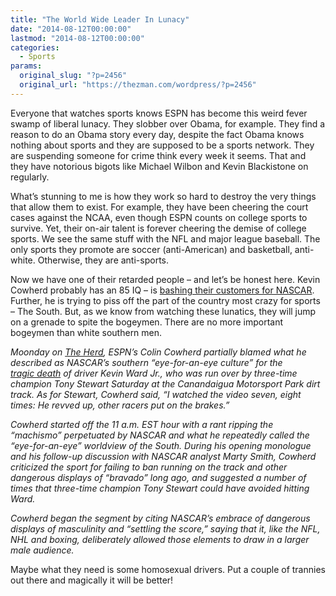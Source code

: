 ```yaml
---
title: "The World Wide Leader In Lunacy"
date: "2014-08-12T00:00:00"
lastmod: "2014-08-12T00:00:00"
categories:
  - Sports
params:
  original_slug: "?p=2456"
  original_url: "https://thezman.com/wordpress/?p=2456"
---
```


Everyone that watches sports knows ESPN has become this weird fever
swamp of liberal lunacy. They slobber over Obama, for example. They find
a reason to do an Obama story every day, despite the fact Obama knows
nothing about sports and they are supposed to be a sports network. They
are suspending someone for crime think every week it seems. That and
they have notorious bigots like Michael Wilbon and Kevin Blackistone on
regularly.

What’s stunning to me is how they work so hard to destroy the very
things that allow them to exist. For example, they have been cheering
the court cases against the NCAA, even though ESPN counts on college
sports to survive. Yet, their on-air talent is forever cheering the
demise of college sports. We see the same stuff with the NFL and major
league baseball. The only sports they promote are soccer (anti-American)
and basketball, anti-white. Otherwise, they are anti-sports.

Now we have one of their retarded people – and let’s be honest here.
Kevin Cowherd probably has an 85 IQ – is <a
href="http://www.truthrevolt.org/news/cowherd-blames-nascars-southern-eye-eye-culture-drivers-death"
rel="noopener noreferrer" target="_blank">bashing their customers for
NASCAR</a>. Further, he is trying to piss off the part of the country
most crazy for sports – The South. But, as we know from watching these
lunatics, they will jump on a grenade to spite the bogeymen. There are
no more important bogeymen than white southern men.

*Moonday on
<a href="http://espn.go.com/espnradio/play?id=11338972" class="external"
rel="nofollow">The Herd</a>, ESPN’s Colin Cowherd partially blamed what
he described as NASCAR’s southern “eye-for-an-eye culture” for the
[tragic death](http://www.truthrevolt.org/news/nascar-faces-enormous-ripple-effects-after-stewarts-car-kills-driver)
of driver Kevin Ward Jr., who was run over by three-time champion Tony
Stewart Saturday at the Canandaigua Motorsport Park dirt track. As for
Stewart, Cowherd said, “I watched the video seven, eight times: He
revved up, other racers put on the brakes.”*

*Cowherd started off the 11 a.m. EST hour with a rant ripping the
“machismo” perpetuated by NASCAR and what he repeatedly called the
“eye-for-an-eye” worldview of the South. During his opening monologue
and his follow-up discussion with NASCAR analyst Marty Smith, Cowherd
criticized the sport for failing to ban running on the track and other
dangerous displays of “bravado” long ago, and suggested a number of
times that three-time champion Tony Stewart could have avoided hitting
Ward.*

*Cowherd began the segment by citing NASCAR’s embrace of dangerous
displays of masculinity and “settling the score,” saying that it, like
the NFL, NHL and boxing, deliberately allowed those elements to draw in
a larger male audience.*

Maybe what they need is some homosexual drivers. Put a couple of
trannies out there and magically it will be better!
